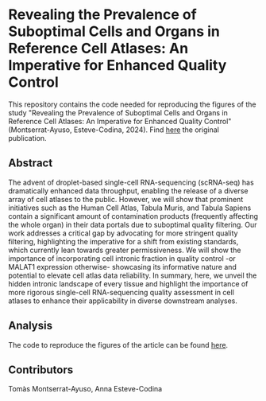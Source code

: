 # Revealing the Prevalence of Suboptimal Cells and Organs in Reference Cell Atlases: An Imperative for Enhanced Quality Control

This repository contains the code needed for reproducing the figures of the study "Revealing the Prevalence of Suboptimal Cells and Organs in Reference Cell Atlases: An Imperative for Enhanced Quality Control" (Montserrat-Ayuso, Esteve-Codina, 2024). Find [here]() the original publication.

## Abstract
The advent of droplet-based single-cell RNA-sequencing (scRNA-seq) has dramatically enhanced data throughput, enabling the release of a diverse array of cell atlases to the public. However, we will show that prominent initiatives such as the Human Cell Atlas, Tabula Muris, and Tabula Sapiens contain a significant amount of contamination products (frequently affecting the whole organ) in their data portals due to suboptimal quality filtering. Our work addresses a critical gap by advocating for more stringent quality filtering, highlighting the imperative for a shift from existing standards, which currently lean towards greater permissiveness. We will show the importance of incorporating cell intronic fraction in quality control -or MALAT1 expression otherwise- showcasing its informative nature and potential to elevate cell atlas data reliability. In summary, here, we unveil the hidden intronic landscape of every tissue and highlight the importance of more rigorous single-cell RNA-sequencing quality assessment in cell atlases to enhance their applicability in diverse downstream analyses.

## Analysis
The code to reproduce the figures of the article can be found [here]().

## Contributors
Tomàs Montserrat-Ayuso, Anna Esteve-Codina

